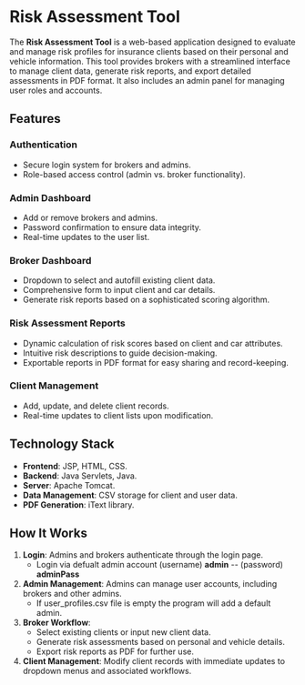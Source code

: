 # Risk Assessment Tool

The **Risk Assessment Tool** is a web-based application designed to evaluate and manage risk profiles for insurance clients based on their personal and vehicle information. This tool provides brokers with a streamlined interface to manage client data, generate risk reports, and export detailed assessments in PDF format. It also includes an admin panel for managing user roles and accounts.

## Features

### Authentication
- Secure login system for brokers and admins.
- Role-based access control (admin vs. broker functionality).

### Admin Dashboard
- Add or remove brokers and admins.
- Password confirmation to ensure data integrity.
- Real-time updates to the user list.

### Broker Dashboard
- Dropdown to select and autofill existing client data.
- Comprehensive form to input client and car details.
- Generate risk reports based on a sophisticated scoring algorithm.

### Risk Assessment Reports
- Dynamic calculation of risk scores based on client and car attributes.
- Intuitive risk descriptions to guide decision-making.
- Exportable reports in PDF format for easy sharing and record-keeping.

### Client Management
- Add, update, and delete client records.
- Real-time updates to client lists upon modification.

## Technology Stack
- **Frontend**: JSP, HTML, CSS.
- **Backend**: Java Servlets, Java.
- **Server**: Apache Tomcat.
- **Data Management**: CSV storage for client and user data.
- **PDF Generation**: iText library.


## How It Works
1. **Login**: Admins and brokers authenticate through the login page.
   - Login via defualt admin account (username) **admin** -- (password) **adminPass**
3. **Admin Management**: Admins can manage user accounts, including brokers and other admins.
   - If user_profiles.csv file is empty the program will add a default admin. 
5. **Broker Workflow**:
   - Select existing clients or input new client data.
   - Generate risk assessments based on personal and vehicle details.
   - Export risk reports as PDF for further use.
6. **Client Management**: Modify client records with immediate updates to dropdown menus and associated workflows.


